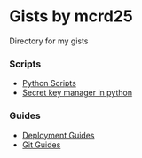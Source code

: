 # Gists by mcrd25
Directory for my gists

### Scripts
- [Python Scripts](scripts/python_scripts.md)
- [Secret key manager in python](https://gist.github.com/mcrd25/9eefe3fe6ad91c753a59c237a5a70cff)

### Guides
- [Deployment Guides](guides/deployment_guides.md)
- [Git Guides](guides/git_guides.md)
